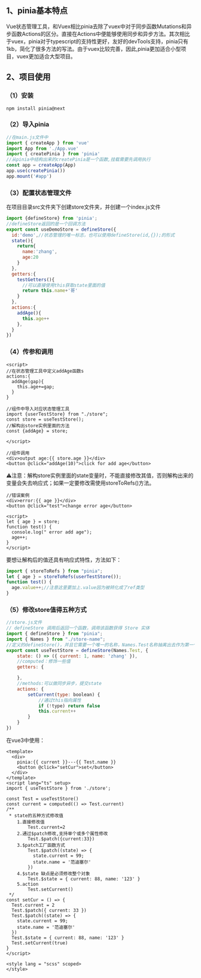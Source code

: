 ## 1、pinia基本特点

​	Vue状态管理工具，和Vuex相比pinia去除了vuex中对于同步函数Mutations和异步函数Actions的区分。直接在Actions中便能够使用同步和异步方法。其次相比于vuex，pinia对于typescript的支持性更好，友好的devTools支持，pinia只有1kb，简化了很多方法的写法。由于vuex比较完善，因此,pinia更加适合小型项目，vuex更加适合大型项目。



## 2、项目使用

### （1）安装

```shell
npm install pinia@next
```



### （2）导入pinia

```javascript
//在main.js文件中
import { createApp } from 'vue'
import App from './App.vue'
import { createPinia } from 'pinia'
//从pinia中结构出来的createPinia是一个函数,挂载需要先调用执行
const app = createApp(App)
app.use(createPinia())
app.mount('#app')
```



### （3）配置状态管理文件

在项目目录src文件夹下创建store文件夹，并创建一个index.js文件

```javascript
import {defineStore} from 'pinia';
//defineStore返回的是一个回调方法
export const useDemoStore = defineStore({
  id:'demo',//状态管理的唯一标志，也可以使用defineStore(id,{});的形式
  state(){
    return{
      name:'zhang',
      age:20
    }
  },
  getters:{
    testGetters(){
      //可以直接使用this获取state里面的值
      return this.name+'哥'
    }
  },
  actions:{
    addAge(){
      this.age++
    },
  }
})
```



### （4）传参和调用

```vue
<script>
//在状态管理工具中定义addAge函数s
actions:{
  addAge(gap){
    this.age+=gap;
  }
}

//组件中导入对应状态管理工具
import {userTestStore} from "./store";
const store = useTestStore();
//解构出store实例里面的方法
const {addAge} = store;
  
</script>

//组件调用
<div>output age:{{ store.age }}</div>
<button @click="addAge(10)">click for add age</button>
```

⚠️注意：解构store实例里面的state变量时，不能直接修改其值，否则解构出来的变量会失去响应式；如果一定要修改需使用storeToRefs()方法。

```vue
//错误案例
<div>error:{{ age }}</div>
<button @click="test">change error age</button>

<script>
let { age } = store;
function test() {
  console.log(" error add age");
  age++;
}
</script>
```

要想让解构后的值还具有响应式特性，方法如下：

```javascript
import { storeToRefs } from "pinia";
let { age } = storeToRefs(userTestStore());
function test() {
  age.value++;//注意这里要加上.value因为被转化成了ref类型
}
```



### （5）修改store值得五种方式

```javascript
//store.js文件
// defineStore 调用后返回一个函数，调用该函数获得 Store 实体
import { defineStore } from "pinia";
import { Names } from "./store-name";
//定义的defineStore()，并且它需要一个唯一的名称，Names.Test名称抽离出去作为第一个参数传递
export const useTestStore = defineStore(Names.Test, {
    state: () => ({ current: 1, name: 'zhang' }),
    //computed：修饰一些值
    getters: {

    },
    //methods:可以做同步异步，提交state
    actions: {
        setCurrent(type: boolean) {
            //通过this指向属性
            if (!type) return false
            this.current++
        }
    }
})
```

在vue3中使用：

```vue
<template>
  <div>
    pinia:{{ current }}---{{ Test.name }}
    <button @click="setCur">set</button>
  </div>
</template>
<script lang="ts" setup>
import { useTestStore } from './store';

const Test = useTestStore()
const current = computed(() => Test.current)
/**
 * state的五种方式修改值
    1.直接修改值
        Test.current=2
    2.通过$patch修改,支持单个或多个属性修改
        Test.$patch({current:33})
    3.$patch工厂函数方式
        Test.$patch((state) => {
          state.current = 99;
          state.name = '范迪塞尔'
        })
    4.$state 缺点是必须修改整个对象
        Test.$state = { current: 88, name: '123' }
    5.action
        Test.setCurrent()
 */
const setCur = () => {
  Test.current = 2
  Test.$patch({ current: 33 })
  Test.$patch((state) => {
    state.current = 99;
    state.name = '范迪塞尔'
  })
  Test.$state = { current: 88, name: '123' }
  Test.setCurrent(true)
}
</script>

<style lang = "scss" scoped>
</style>
```

